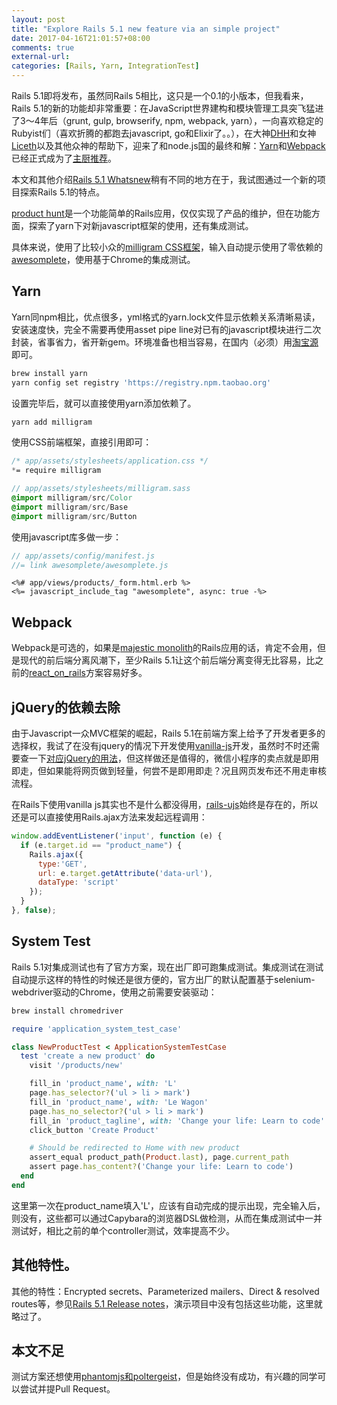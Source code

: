 ```yaml
---
layout: post
title: "Explore Rails 5.1 new feature via an simple project"
date: 2017-04-16T21:01:57+08:00
comments: true
external-url: 
categories: [Rails, Yarn, IntegrationTest]
---
```


Rails 5.1即将发布，虽然同Rails 5相比，这只是一个0.1的小版本，但我看来，Rails 5.1的新的功能却非常重要：在JavaScript世界建构和模块管理工具突飞猛进了3～4年后（grunt, gulp, browserify, npm, webpack, yarn），一向喜欢稳定的Rubyist们（喜欢折腾的都跑去javascript, go和Elixir了。。），在大神[DHH](https://github.com/dhh)和女神[Liceth](https://github.com/Liceth)以及其他众神的帮助下，迎来了和node.js国的最终和解：[Yarn](https://github.com/rails/rails/pull/26836)和[Webpack](https://github.com/rails/rails/pull/27288)已经正式成为了[主厨推荐](https://ruby-china.org/wiki/the-rails-doctrine#主厨精选)。

本文和其他介绍[Rails 5.1 Whatsnew](http://blog.michelada.io/whats-new-in-rails-51)稍有不同的地方在于，我试图通过一个新的项目探索Rails 5.1的特点。

[product hunt](https://github.com/Eric-Guo/product_hunt)是一个功能简单的Rails应用，仅仅实现了产品的维护，但在功能方面，探索了yarn下对新javascript框架的使用，还有集成测试。

具体来说，使用了比较小众的[milligram CSS框架](https://milligram.github.io)，输入自动提示使用了零依赖的[awesomplete](http://leaverou.github.io/awesomplete/)，使用基于Chrome的集成测试。

## Yarn

Yarn同npm相比，优点很多，yml格式的yarn.lock文件显示依赖关系清晰易读，安装速度快，完全不需要再使用asset pipe line对已有的javascript模块进行二次封装，省事省力，省开新gem。环境准备也相当容易，在国内（必须）用[淘宝源](https://npm.taobao.org)即可。

```bash
brew install yarn
yarn config set registry 'https://registry.npm.taobao.org'
```

设置完毕后，就可以直接使用yarn添加依赖了。

```bash
yarn add milligram
```

使用CSS前端框架，直接引用即可：

```css
/* app/assets/stylesheets/application.css */
*= require milligram
```

```sass
// app/assets/stylesheets/milligram.sass
@import milligram/src/Color
@import milligram/src/Base
@import milligram/src/Button
```

使用javascript库多做一步：

```javascript
// app/assets/config/manifest.js
//= link awesomplete/awesomplete.js
```

```erb
<%# app/views/products/_form.html.erb %>
<%= javascript_include_tag "awesomplete", async: true -%>
```

## Webpack

Webpack是可选的，如果是[majestic monolith](https://m.signalvnoise.com/the-majestic-monolith-29166d022228)的Rails应用的话，肯定不会用，但是现代的前后端分离风潮下，至少Rails 5.1让这个前后端分离变得无比容易，比之前的[react_on_rails](https://github.com/shakacode/react_on_rails)方案容易好多。

## jQuery的依赖去除

由于Javascript一众MVC框架的崛起，Rails 5.1在前端方案上给予了开发者更多的选择权，我试了在没有jquery的情况下开发使用[vanilla-js](http://vanilla-js.com)开发，虽然时不时还需要查一下[对应jQuery的用法](http://youmightnotneedjquery.com)，但这样做还是值得的，微信小程序的卖点就是即用即走，但如果能将网页做到轻量，何尝不是即用即走？况且网页发布还不用走审核流程。

在Rails下使用vanilla js其实也不是什么都没得用，[rails-ujs](https://github.com/rails/rails/tree/master/actionview/app/assets/javascripts)始终是存在的，所以还是可以直接使用Rails.ajax方法来发起远程调用：

```javascript
window.addEventListener('input', function (e) {
  if (e.target.id == "product_name") {
    Rails.ajax({
      type:'GET',
      url: e.target.getAttribute('data-url'),
      dataType: 'script'
    });
  }
}, false);
```

## System Test

Rails 5.1对集成测试也有了官方方案，现在出厂即可跑集成测试。集成测试在测试自动提示这样的特性的时候还是很方便的，官方出厂的默认配置基于selenium-webdriver驱动的Chrome，使用之前需要安装驱动：

```bash
brew install chromedriver
```

```ruby
require 'application_system_test_case'

class NewProductTest < ApplicationSystemTestCase
  test 'create a new product' do
    visit '/products/new'

    fill_in 'product_name', with: 'L'
    page.has_selector?('ul > li > mark')
    fill_in 'product_name', with: 'Le Wagon'
    page.has_no_selector?('ul > li > mark')
    fill_in 'product_tagline', with: 'Change your life: Learn to code'
    click_button 'Create Product'

    # Should be redirected to Home with new product
    assert_equal product_path(Product.last), page.current_path
    assert page.has_content?('Change your life: Learn to code')
  end
end
```

这里第一次在product_name填入'L'，应该有自动完成的提示出现，完全输入后，则没有，这些都可以通过Capybara的浏览器DSL做检测，从而在集成测试中一并测试好，相比之前的单个controller测试，效率提高不少。

## 其他特性。

其他的特性：Encrypted secrets、Parameterized mailers、Direct & resolved routes等，参见[Rails 5.1 Release notes](https://github.com/rails/rails/blob/master/guides/source/5_1_release_notes.md#encrypted-secrets)，演示项目中没有包括这些功能，这里就略过了。

## 本文不足

测试方案还想使用[phantomjs和poltergeist](https://github.com/Eric-Guo/product_hunt/commit/8f5df2358e7ee9c9a65d0412e0299e4f14659564)，但是始终没有成功，有兴趣的同学可以尝试并提Pull Request。

